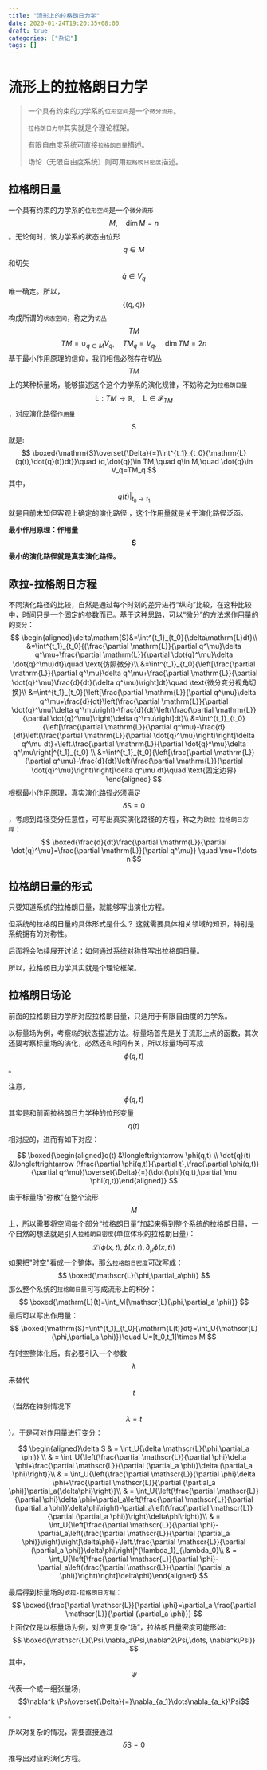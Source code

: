 ```yaml
---
title: "流形上的拉格朗日力学"
date: 2020-01-24T19:20:35+08:00
draft: true
categories: ["杂记"]
tags: []
---
```


# 流形上的拉格朗日力学

> 一个具有约束的力学系的`位形空间`是一个`微分流形`。
>
> `拉格朗日力学`其实就是个理论框架。
>
> 有限自由度系统可直接`拉格朗日量`描述。
>
> 场论（无限自由度系统）则可用`拉格朗日密度`描述。

## 拉格朗日量

一个具有约束的力学系的`位形空间`是一个`微分流形`$$M,\quad \dim{M}=n$$。无论何时，该力学系的状态由位形$$q\in M$$和切矢$$\dot{q}\in V_q$$唯一确定。所以，$$\{(q,\dot{q})\}$$构成所谓的`状态空间`，称之为`切丛`$$TM$$
$$
TM=\cup_{q\in M}{V_q},\quad TM_q=V_q,\quad \dim{TM}=2n
$$
基于最小作用原理的信仰，我们相信必然存在切丛$$TM$$上的某种标量场，能够描述这个这个力学系的演化规律，不妨称之为`拉格朗日量`$$\mathrm{L}:TM \to \mathbb{R},\quad \mathrm{L}\in \mathscr{F}_{TM}$$，对应演化路径`作用量`$$\mathrm{S}$$就是:
$$
\boxed{\mathrm{S}\overset{\Delta}{=}\int^{t_1}_{t_0}{\mathrm{L}(q(t),\dot{q}(t))dt}}\quad (q,\dot{q})\in TM,\quad q\in M,\quad \dot{q}\in V_q=TM_q
$$
其中，$$\left.q(t)\right|_{t_0\to t_1}$$就是目前未知但客观上确定的演化路径 ，这个作用量就是关于演化路径泛函。 

**最小作用原理：作用量$$\mathrm{S}$$最小的演化路径就是真实演化路径。**

## 欧拉-拉格朗日方程

不同演化路径的比较，自然是通过每个时刻的差异进行“纵向”比较，在这种比较中，时间只是一个固定的参数而已。基于这种思路，可以“微分”的方法求作用量的的`变分`：
$$
\begin{aligned}\delta\mathrm{S}&=\int^{t_1}_{t_0}{\delta\mathrm{L}dt}\\ &=\int^{t_1}_{t_0}{(\frac{\partial \mathrm{L}}{\partial q^\mu}\delta q^\mu+\frac{\partial \mathrm{L}}{\partial \dot{q}^\mu}\delta \dot{q}^\mu)dt}\quad \text{仿照微分}\\ &=\int^{t_1}_{t_0}{\left[\frac{\partial \mathrm{L}}{\partial q^\mu}\delta q^\mu+\frac{\partial \mathrm{L}}{\partial \dot{q}^\mu}\frac{d}{dt}(\delta q^\mu)\right]dt}\quad \text{微分变分视角切换}\\ &=\int^{t_1}_{t_0}{\left[\frac{\partial \mathrm{L}}{\partial q^\mu}\delta q^\mu+\frac{d}{dt}\left(\frac{\partial \mathrm{L}}{\partial \dot{q}^\mu}\delta q^\mu\right)-\frac{d}{dt}\left(\frac{\partial \mathrm{L}}{\partial \dot{q}^\mu}\right)\delta q^\mu\right]dt}\\ &=\int^{t_1}_{t_0}{\left[\frac{\partial \mathrm{L}}{\partial q^\mu}-\frac{d}{dt}\left(\frac{\partial \mathrm{L}}{\partial \dot{q}^\mu}\right)\right]\delta q^\mu dt}+\left.\frac{\partial \mathrm{L}}{\partial \dot{q}^\mu}\delta q^\mu\right|^{t_1}_{t_0} \\ &=\int^{t_1}_{t_0}{\left[\frac{\partial \mathrm{L}}{\partial q^\mu}-\frac{d}{dt}\left(\frac{\partial \mathrm{L}}{\partial \dot{q}^\mu}\right)\right]\delta q^\mu dt}\quad \text{固定边界} \end{aligned}
$$
根据最小作用原理，真实演化路径必须满足$$\delta \mathrm{S}=0$$，考虑到路径变分任意性，可写出真实演化路径的方程，称之为`欧拉-拉格朗日方程`：
$$
\boxed{\frac{d}{dt}\frac{\partial \mathrm{L}}{\partial \dot{q}^\mu}=\frac{\partial \mathrm{L}}{\partial q^\mu}} \quad \mu=1\dots n
$$

## 拉格朗日量的形式

只要知道系统的拉格朗日量，就能够写出演化方程。

但系统的拉格朗日量的具体形式是什么？ 这就需要具体相关领域的知识，特别是系统拥有的对称性。 

后面将会陆续展开讨论：如何通过系统对称性写出拉格朗日量。

所以，拉格朗日力学其实就是个理论框架。

## 拉格朗日场论

前面的拉格朗日力学所对应拉格朗日量，只适用于有限自由度的力学系。

以标量场为例，考察`场`的状态描述方法。标量场首先是关于流形上点的函数，其次还要考察标量场的演化，必然还和时间有关，所以标量场可写成$$\phi(q,t)$$。

注意，$$\phi(q,t)$$其实是和前面拉格朗日力学种的位形变量$$q(t)$$相对应的，进而有如下对应：

$$
\boxed{\begin{aligned}q(t) &\longleftrightarrow \phi(q,t) \\ \dot{q}(t) &\longleftrightarrow (\frac{\partial \phi(q,t)}{\partial t},\frac{\partial \phi(q,t)}{\partial q^\mu})\overset{\Delta}{=}(\dot{\phi}(q,t),\partial_\mu \phi(q,t))\end{aligned}}
$$

由于标量场"弥散"在整个流形$$M$$上，所以需要将空间每个部分“拉格朗日量”加起来得到整个系统的拉格朗日量，一个自然的想法就是引入`拉格朗日密度`(单位体积的拉格朗日量)：
$$
\mathscr{L}(\phi(x,t),\dot{\phi}(x,t),\partial_\mu\phi(x,t))
$$
如果把"时空"看成一个整体，那么`拉格朗日密度`可改写成：
$$
\boxed{\mathscr{L}(\phi,\partial_a\phi)}
$$
那么整个系统的`拉格朗日量`可写成流形上的积分：
$$
\boxed{\mathrm{L}(t)=\int_M{\mathscr{L}(\phi,\partial_a \phi)}}
$$
最后可以写出作用量：
$$
\boxed{\mathrm{S}=\int^{t_1}_{t_0}{\mathrm{L(t)}dt}=\int_U{\mathscr{L}(\phi,\partial_a \phi)}}\quad U=[t_0,t_1]\times M
$$

在时空整体化后，有必要引入一个参数$$\lambda$$来替代$$t$$（当然在特别情况下$$\lambda=t$$）。于是可对作用量进行变分：

$$
\begin{aligned}\delta S & = \int_U{\delta \mathscr{L}(\phi,\partial_a \phi)} \\ & = \int_U{\left(\frac{\partial \mathscr{L}}{\partial \phi}\delta \phi+\frac{\partial \mathscr{L}}{\partial (\partial_a \phi)}\delta (\partial_a \phi)\right)}\\ & = \int_U{\left(\frac{\partial \mathscr{L}}{\partial \phi}\delta \phi+\frac{\partial \mathscr{L}}{\partial (\partial_a \phi)}\partial_a(\delta\phi)\right)}\\ & = \int_U{\left(\frac{\partial \mathscr{L}}{\partial \phi}\delta \phi+\partial_a\left(\frac{\partial \mathscr{L}}{\partial (\partial_a \phi)}\delta\phi\right)-\partial_a\left(\frac{\partial \mathscr{L}}{\partial (\partial_a \phi)}\right)\delta\phi\right)}\\ & = \int_U{\left[\frac{\partial \mathscr{L}}{\partial \phi}-\partial_a\left(\frac{\partial \mathscr{L}}{\partial (\partial_a \phi)}\right)\right]\delta\phi}+\left.\frac{\partial \mathscr{L}}{\partial (\partial_a \phi)}\delta\phi\right|^{\lambda_1}_{\lambda_0}\\ & = \int_U{\left[\frac{\partial \mathscr{L}}{\partial \phi}-\partial_a\left(\frac{\partial \mathscr{L}}{\partial (\partial_a \phi)}\right)\right]\delta\phi}\end{aligned}
$$

最后得到标量场的`欧拉-拉格朗日方程`：
$$
\boxed{\frac{\partial \mathscr{L}}{\partial \phi}=\partial_a \frac{\partial \mathscr{L}}{\partial (\partial_a \phi)}}
$$
上面仅仅是以标量场为例，对应更复杂“场”，拉格朗日量密度可能形如:
$$
\boxed{\mathscr{L}(\Psi,\nabla_a\Psi,\nabla^2\Psi,\dots, \nabla^k\Psi)}
$$
其中，$$\Psi$$代表一个或一组张量场，$$\nabla^k \Psi\overset{\Delta}{=}\nabla_{a_1}\dots\nabla_{a_k}\Psi$$。

所以对复杂的情况，需要直接通过$$\delta \mathrm{S}=0$$推导出对应的演化方程。








